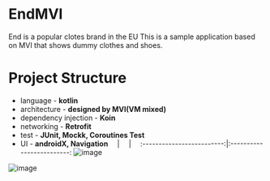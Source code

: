 # EndMVI
End is a popular clotes brand in the EU 
This is a sample application based on MVI that shows dummy clothes and shoes.

# Project Structure
- language - **kotlin**
- architecture - **designed by MVI(VM mixed)**
- dependency injection - **Koin**
- networking - **Retrofit**
- test - **JUnit, Mockk, Coroutines Test**
- UI - **androidX, Navigation**
 ⠀             |  ⠀       | ⠀
:-------------------------:|:-------------------------:
![image](https://user-images.githubusercontent.com/20711438/154034986-c151c984-bc29-4f7d-b1f8-a54af45a1b20.png)

![image](https://user-images.githubusercontent.com/20711438/154035251-03626400-867d-4629-970a-b35ce97d12b8.png)

